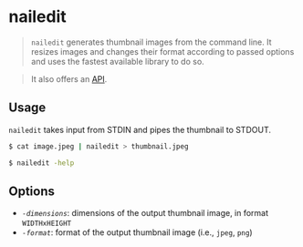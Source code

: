 # nailedit

> `nailedit` generates thumbnail images from the command line. It resizes
images and changes their format according to passed options and uses the
fastest available library to do so.

> It also offers an [API](https://godoc.org/github.com/brendanashworth/nailedit/thumbnail).

## Usage

`nailedit` takes input from STDIN and pipes the thumbnail to STDOUT.

```sh
$ cat image.jpeg | nailedit > thumbnail.jpeg

$ nailedit -help
```

## Options

- *`-dimensions`*: dimensions of the output thumbnail image, in format `WIDTHxHEIGHT`
- *`-format`*: format of the output thumbnail image (i.e., `jpeg`, `png`)
